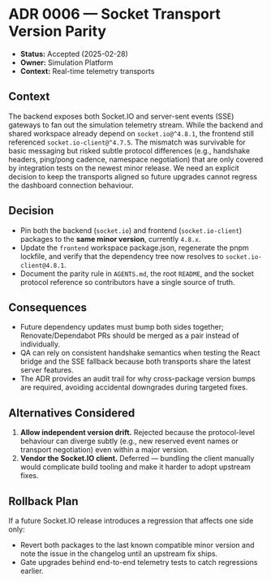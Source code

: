 # ADR 0006 — Socket Transport Version Parity

- **Status:** Accepted (2025-02-28)
- **Owner:** Simulation Platform
- **Context:** Real-time telemetry transports

## Context

The backend exposes both Socket.IO and server-sent events (SSE) gateways to fan
out the simulation telemetry stream. While the backend and shared workspace
already depend on `socket.io@^4.8.1`, the frontend still referenced
`socket.io-client@^4.7.5`. The mismatch was survivable for basic messaging but
risked subtle protocol differences (e.g., handshake headers, ping/pong cadence,
namespace negotiation) that are only covered by integration tests on the newest
minor release. We need an explicit decision to keep the transports aligned so
future upgrades cannot regress the dashboard connection behaviour.

## Decision

- Pin both the backend (`socket.io`) and frontend (`socket.io-client`) packages
  to the **same minor version**, currently `4.8.x`.
- Update the `frontend` workspace package.json, regenerate the pnpm lockfile,
  and verify that the dependency tree now resolves to `socket.io-client@4.8.1`.
- Document the parity rule in `AGENTS.md`, the root `README`, and the socket
  protocol reference so contributors have a single source of truth.

## Consequences

- Future dependency updates must bump both sides together; Renovate/Dependabot
  PRs should be merged as a pair instead of individually.
- QA can rely on consistent handshake semantics when testing the React bridge
  and the SSE fallback because both transports share the latest server features.
- The ADR provides an audit trail for why cross-package version bumps are
  required, avoiding accidental downgrades during targeted fixes.

## Alternatives Considered

1. **Allow independent version drift.** Rejected because the protocol-level
   behaviour can diverge subtly (e.g., new reserved event names or transport
   negotiation) even within a major version.
2. **Vendor the Socket.IO client.** Deferred — bundling the client manually would
   complicate build tooling and make it harder to adopt upstream fixes.

## Rollback Plan

If a future Socket.IO release introduces a regression that affects one side
only:

- Revert both packages to the last known compatible minor version and note the
  issue in the changelog until an upstream fix ships.
- Gate upgrades behind end-to-end telemetry tests to catch regressions earlier.
